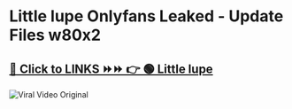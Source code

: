 
 # Little lupe Onlyfans Leaked - Update Files w80x2

## <h2><a href="https://clipsfans.com/Little_lupe&ref=git">🔗 Click to LINKS ⏩⏩ 👉 🟢 Little lupe </a></h2>

<a href="https://clipsfans.com/Little_lupe&ref=git" rel="nofollow" data-target="animated-image.originalLink"><img src="https://i.ibb.co.com/xMMVF88/686577567.gif" alt="Viral Video Original" style="max-width: 100%; display: inline-block;" data-target="animated-image.originalImage"></a>

